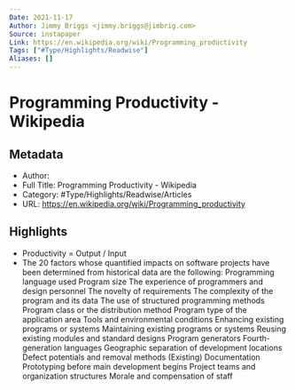 ```yaml
---
Date: 2021-11-17
Author: Jimmy Briggs <jimmy.briggs@jimbrig.com>
Source: instapaper
Link: https://en.wikipedia.org/wiki/Programming_productivity
Tags: ["#Type/Highlights/Readwise"]
Aliases: []
---
```

# Programming Productivity - Wikipedia

## Metadata
- Author: 
- Full Title: Programming Productivity - Wikipedia
- Category: #Type/Highlights/Readwise/Articles
- URL: https://en.wikipedia.org/wiki/Programming_productivity

## Highlights
- Productivity = Output / Input
- The 20 factors whose quantified impacts on software projects have been determined from historical data are the following:
  Programming language used
  Program size
  The experience of programmers and design personnel
  The novelty of requirements
  The complexity of the program and its data
  The use of structured programming methods
  Program class or the distribution method
  Program type of the application area
  Tools and environmental conditions
  Enhancing existing programs or systems
  Maintaining existing programs or systems
  Reusing existing modules and standard designs
  Program generators
  Fourth-generation languages
  Geographic separation of development locations
  Defect potentials and removal methods
  (Existing) Documentation
  Prototyping before main development begins
  Project teams and organization structures
  Morale and compensation of staff
